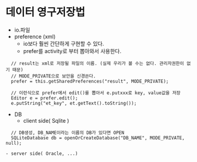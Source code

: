 
# 데이터 영구저장법
  - io.파일
  - preference (xml)
    - io보다 훨씬 간단하게 구현할 수 있다. 
    - prefer를 activity로 부터 뽑아와서 사용한다. 
```
  // result는 xml로 저장될 파일의 이름. (실제 우리가 볼 수는 없다. 관리자권한이 없기 때문)
  // MODE_PRIVATE으로 보안을 신경쓴다.
  prefer = this.getSharedPreferences("result", MODE_PRIVATE);

  // 이런식으로 prefer에서 edit()를 뽑아서 e.putxxx로 key, value값을 저장
  Editor e = prefer.edit();
  e.putString("et_key", et.getText().toString());
```
  - DB
    - client side( Sqlite )
```
  // DB생성, DB_NAME이라는 이름의 DB가 있다면 OPEN
  SQLiteDatabase db = openOrCreateDatabase("DB_NAME", MODE_PRIVATE, null); 
```
    - server side( Oracle, ...)